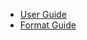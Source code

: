 * [User Guide](Expanse_Notebook_User_Guide.md)  <!-- No need for ../ because basePath is set -->
* [Format Guide](Format_Notebook.md)


